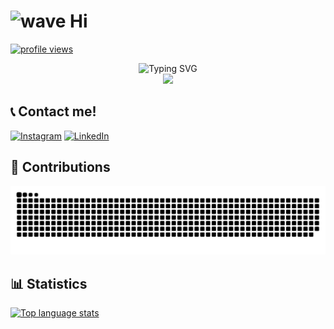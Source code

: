 # <img src="https://raw.githubusercontent.com/MartinHeinz/MartinHeinz/master/wave.gif" width="30px" alt="wave" /> Hi
<p align="left">
  <a href="https://github.com/rhankbrguw">
    <img src="https://komarev.com/ghpvc/?username=rhankbrguw&label=Profile%20views&color=0e75b6&style=flat" alt="profile views" />
  </a>
</p>

<div align="center">
  <img src="https://readme-typing-svg.demolab.com?font=Fira+Code&pause=1000&color=0CDAF7&center=true&vCenter=true&width=435&lines=Computer-Science+Student" alt="Typing SVG" />
</div>

<div align="center">
  <img src="https://capsule-render.vercel.app/api?type=waving&color=0:0CDAF7,100:1e3a8a&height=120&section=header&text=&fontSize=0&animation=fadeIn" />
</div>

## 📞 Contact me!
[![Instagram](https://img.shields.io/badge/Instagram-purple?style=flat-square&logo=instagram&logoColor=white)](https://www.instagram.com/rhankbrguw_/)
[![LinkedIn](https://img.shields.io/badge/💼_LinkedIn-0077B5?style=flat-square&logoColor=white)](https://www.linkedin.com/in/raihan-akbar-2b5820334/)

## 🚀 Contributions
<div align="center">
  <img src="https://github.com/Platane/snk/raw/output/github-contribution-grid-snake.svg" alt="Snake eating contributions" />
</div>

## 📊 Statistics
<p align="left">
  <a href="https://github.com/rhankbrguw">
    <img src="https://github-readme-stats.vercel.app/api/top-langs?username=rhankbrguw&show_icons=true&locale=en&layout=compact&theme=shades-of-purple" alt="Top language stats" />
  </a>
</p>
